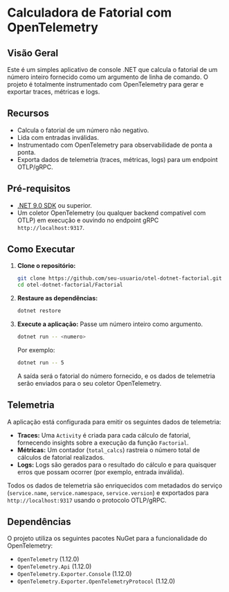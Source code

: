 # Calculadora de Fatorial com OpenTelemetry

## Visão Geral

Este é um simples aplicativo de console .NET que calcula o fatorial de um número inteiro fornecido como um argumento de linha de comando. O projeto é totalmente instrumentado com OpenTelemetry para gerar e exportar traces, métricas e logs.

## Recursos

- Calcula o fatorial de um número não negativo.
- Lida com entradas inválidas.
- Instrumentado com OpenTelemetry para observabilidade de ponta a ponta.
- Exporta dados de telemetria (traces, métricas, logs) para um endpoint OTLP/gRPC.

## Pré-requisitos

- [.NET 9.0 SDK](https://dotnet.microsoft.com/download/dotnet/9.0) ou superior.
- Um coletor OpenTelemetry (ou qualquer backend compatível com OTLP) em execução e ouvindo no endpoint gRPC `http://localhost:9317`.

## Como Executar

1.  **Clone o repositório:**
    ```bash
    git clone https://github.com/seu-usuario/otel-dotnet-factorial.git
    cd otel-dotnet-factorial/Factorial
    ```

2.  **Restaure as dependências:**
    ```bash
    dotnet restore
    ```

3.  **Execute a aplicação:**
    Passe um número inteiro como argumento.
    ```bash
    dotnet run -- <numero>
    ```
    Por exemplo:
    ```bash
    dotnet run -- 5
    ```

    A saída será o fatorial do número fornecido, e os dados de telemetria serão enviados para o seu coletor OpenTelemetry.

## Telemetria

A aplicação está configurada para emitir os seguintes dados de telemetria:

-   **Traces:** Uma `Activity` é criada para cada cálculo de fatorial, fornecendo insights sobre a execução da função `Factorial`.
-   **Métricas:** Um contador (`total_calcs`) rastreia o número total de cálculos de fatorial realizados.
-   **Logs:** Logs são gerados para o resultado do cálculo e para quaisquer erros que possam ocorrer (por exemplo, entrada inválida).

Todos os dados de telemetria são enriquecidos com metadados do serviço (`service.name`, `service.namespace`, `service.version`) e exportados para `http://localhost:9317` usando o protocolo OTLP/gRPC.

## Dependências

O projeto utiliza os seguintes pacotes NuGet para a funcionalidade do OpenTelemetry:

-   `OpenTelemetry` (1.12.0)
-   `OpenTelemetry.Api` (1.12.0)
-   `OpenTelemetry.Exporter.Console` (1.12.0)
-   `OpenTelemetry.Exporter.OpenTelemetryProtocol` (1.12.0)
